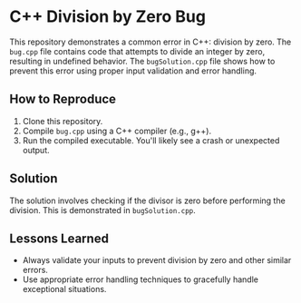 # C++ Division by Zero Bug
This repository demonstrates a common error in C++: division by zero.  The `bug.cpp` file contains code that attempts to divide an integer by zero, resulting in undefined behavior. The `bugSolution.cpp` file shows how to prevent this error using proper input validation and error handling.

## How to Reproduce
1. Clone this repository.
2. Compile `bug.cpp` using a C++ compiler (e.g., g++).
3. Run the compiled executable. You'll likely see a crash or unexpected output.

## Solution
The solution involves checking if the divisor is zero before performing the division.  This is demonstrated in `bugSolution.cpp`.

## Lessons Learned
- Always validate your inputs to prevent division by zero and other similar errors.
- Use appropriate error handling techniques to gracefully handle exceptional situations.